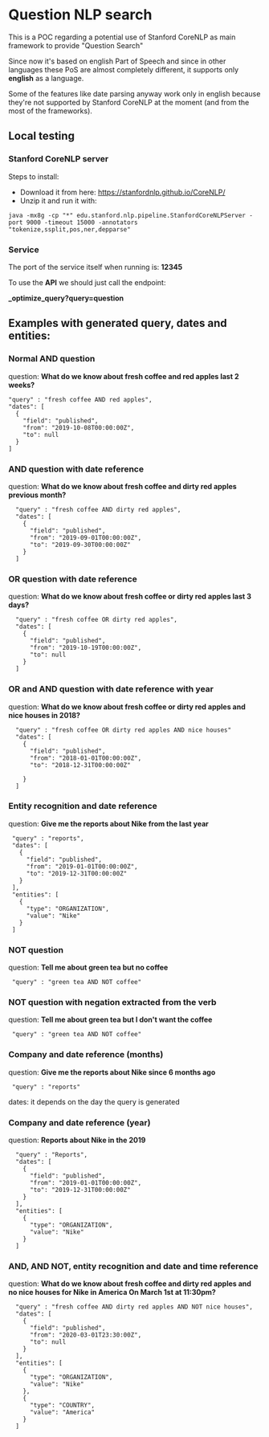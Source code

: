 # Question NLP search

This is a POC regarding a potential use of Stanford CoreNLP as main framework to provide "Question Search"

Since now it's based on english Part of Speech and since in other languages these PoS are almost completely different, it supports only **english** as a language.

Some of the features like date parsing anyway work only in english because they're not supported by Stanford CoreNLP at the moment (and from the most of the frameworks).

## Local testing

### Stanford CoreNLP server

Steps to install:
- Download it from here: https://stanfordnlp.github.io/CoreNLP/
- Unzip it and run it with:
```
java -mx8g -cp "*" edu.stanford.nlp.pipeline.StanfordCoreNLPServer -port 9000 -timeout 15000 -annotators "tokenize,ssplit,pos,ner,depparse"
```

### Service

The port of the service itself when running is: **12345**

To use the **API** we should just call the endpoint:

**_optimize_query?query=question**


## Examples with generated query, dates and entities:

### Normal AND question

question: **What do we know about fresh coffee and red apples last 2 weeks?**


  ```
  "query" : "fresh coffee AND red apples",
  "dates": [
    {
      "field": "published",
      "from": "2019-10-08T00:00:00Z",
      "to": null
    }
  ]
  ```

### AND question with date reference

question: **What do we know about fresh coffee and dirty red apples previous month?**

```
  "query" : "fresh coffee AND dirty red apples",
  "dates": [
    {
      "field": "published",
      "from": "2019-09-01T00:00:00Z",
      "to": "2019-09-30T00:00:00Z"
    }
  ]
```

### OR question with date reference

question: **What do we know about fresh coffee or dirty red apples last 3 days?**


```
  "query" : "fresh coffee OR dirty red apples",
  "dates": [
    {
      "field": "published",
      "from": "2019-10-19T00:00:00Z",
      "to": null
    }
  ]
```

### OR and AND question with date reference with year

question: **What do we know about fresh coffee or dirty red apples and nice houses in 2018?**

```
  "query" : "fresh coffee OR dirty red apples AND nice houses"
  "dates": [
    {
      "field": "published",
      "from": "2018-01-01T00:00:00Z",
      "to": "2018-12-31T00:00:00Z"

    }
  ]
 ```

 ### Entity recognition and date reference

question: **Give me the reports about Nike from the last year**

 ```
  "query" : "reports",
  "dates": [
    {
      "field": "published",
      "from": "2019-01-01T00:00:00Z",
      "to": "2019-12-31T00:00:00Z"
    }
  ],
  "entities": [
    {
      "type": "ORGANIZATION",
      "value": "Nike"
    }
  ]
```

### NOT question

question: **Tell me about green tea but no coffee**

```
 "query" : "green tea AND NOT coffee"
```

### NOT question with negation extracted from the verb

question: **Tell me about green tea but I don't want the coffee**

```
 "query" : "green tea AND NOT coffee"
```

### Company and date reference (months)

question: **Give me the reports about Nike since 6 months ago**

```
 "query" : "reports"
```

dates: it depends on the day the query is generated

### Company and date reference (year)

question: **Reports about Nike in the 2019**

```
  "query" : "Reports",
  "dates": [
    {
      "field": "published",
      "from": "2019-01-01T00:00:00Z",
      "to": "2019-12-31T00:00:00Z"
    }
  ],
  "entities": [
    {
      "type": "ORGANIZATION",
      "value": "Nike"
    }
  ]
```

### AND, AND NOT, entity recognition and date and time reference

question: **What do we know about fresh coffee and dirty red apples and no nice houses for Nike in America On March 1st at 11:30pm?**

```
  "query" : "fresh coffee AND dirty red apples AND NOT nice houses",
  "dates": [
    {
      "field": "published",
      "from": "2020-03-01T23:30:00Z",
      "to": null
    }
  ],
  "entities": [
    {
      "type": "ORGANIZATION",
      "value": "Nike"
    },
    {
      "type": "COUNTRY",
      "value": "America"
    }
  ]
```
